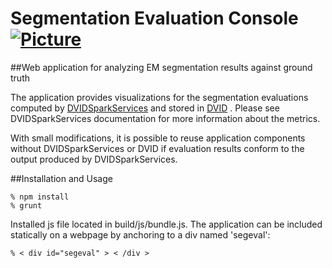 # Segmentation Evaluation Console [![Picture](https://raw.github.com/janelia-flyem/janelia-flyem.github.com/master/images/HHMI_Janelia_Color_Alternate_180x40.png)](http://www.janelia.org)

##Web application for analyzing EM segmentation results against ground truth

The application provides visualizations for the segmentation evaluations computed
by [DVIDSparkServices](https://github.com/janelia-flyem/DVIDSparkServices) and
stored in [DVID](https://github.com/janelia-flyem/dvid) .  Please see DVIDSparkServices documentation for more information about the metrics.

With small modifications, it is possible to reuse application components 
without DVIDSparkServices or DVID if evaluation results conform to the output
produced by DVIDSparkServices.

##Installation and Usage

    % npm install
    % grunt

Installed js file located in build/js/bundle.js.  The application can be included
statically on a webpage by anchoring to a div named 'segeval':

    % < div id="segeval" > < /div >



